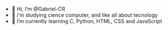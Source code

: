 - 👋 Hi, I’m @Gabriel-CR
- 👀 i'm studying cience computer, and like all about tecnology
- 🌱 I’m currently learning C, Python, HTML, CSS and JavaScript

<!---
Gabriel-CR/Gabriel-CR is a ✨ special ✨ repository because its `README.md` (this file) appears on your GitHub profile.
You can click the Preview link to take a look at your changes.
--->
